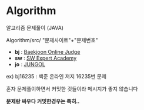 # Algorithm

 알고리즘 문제풀이 (JAVA)
 
 Algorithm/src/ "문제사이트"+"문제번호"

- **bj** : [Baekjoon Online Judge](https://www.acmicpc.net)
- **sw** : [SW Expert Academy](https://www.swexpertacademy.com/main/main.do)
- **jo** : [JUNGOL](http://www.jungol.co.kr)
 
ex) bj16235 : 백준 온라인 저지 16235번 문제

혼자 문제풀이하면서 커밋한 것들이라 메시지가 좋지 않습니다

**문제랑 싸우다 커밋한경우는 특히..**
